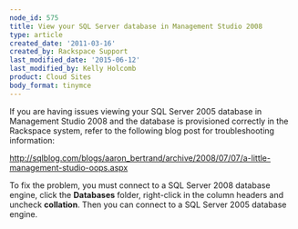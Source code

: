 ```yaml
---
node_id: 575
title: View your SQL Server database in Management Studio 2008
type: article
created_date: '2011-03-16'
created_by: Rackspace Support
last_modified_date: '2015-06-12'
last_modified_by: Kelly Holcomb
product: Cloud Sites
body_format: tinymce
---
```


If you are having issues viewing your SQL Server 2005 database in
Management Studio 2008 and the database is provisioned correctly in the
Rackspace system, refer to the following blog post for troubleshooting
information:

<http://sqlblog.com/blogs/aaron_bertrand/archive/2008/07/07/a-little-management-studio-oops.aspx>

To fix the problem, you must connect to a SQL Server 2008 database
engine, click the **Databases** folder, right-click in the column
headers and uncheck **collation**. Then you can connect to a SQL Server
2005 database engine.


